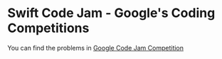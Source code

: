 # Swift Code Jam - Google's Coding Competitions
You can find the problems in [Google Code Jam Competition](https://codingcompetitions.withgoogle.com/codejam/archive)
